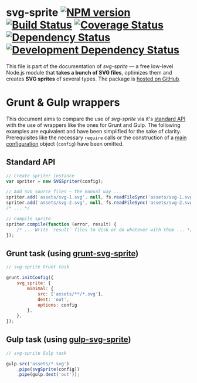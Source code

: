 svg-sprite [![NPM version][npm-image]][npm-url] [![Build Status][ci-image]][ci-url] [![Coverage Status][coveralls-image]][coveralls-url] [![Dependency Status][depstat-image]][depstat-url] [![Development Dependency Status][devdepstat-image]][devdepstat-url]
==========

This file is part of the documentation of *svg-sprite* — a free low-level Node.js module that **takes a bunch of SVG files**, optimizes them and creates **SVG sprites** of several types. The package is [hosted on GitHub](https://github.com/svg-sprite/svg-sprite).


# Grunt & Gulp wrappers

This document aims to compare the use of *svg-sprite* via it's [standard API](api.md) with the use of wrappers like the ones for Grunt and Gulp. The following examples are equivalent and have been simplified for the sake of clarity. Prerequisites like the necessary `require` calls or the construction of a [main configuration](configuration.md) object (`config`) have been omitted.

## Standard API 

```javascript
// Create spriter instance
var spriter = new SVGSpriter(config);

// Add SVG source files — the manual way ...
spriter.add('assets/svg-1.svg', null, fs.readFileSync('assets/svg-1.svg', { encoding: 'utf-8' }));
spriter.add('assets/svg-2.svg', null, fs.readFileSync('assets/svg-2.svg', { encoding: 'utf-8' }));
/* ... */

// Compile sprite
spriter.compile(function (error, result) {
    /* ... Write `result` files to disk or do whatever with them ... */
});
```

## Grunt task (using [grunt-svg-sprite](https://github.com/jkphl/grunt-svg-sprite))

```javascript
// svg-sprite Grunt task

grunt.initConfig({
    svg_sprite: {
        minimal: {
            src: ['assets/**/*.svg'],
            dest: 'out',
            options: config
        },
    },
});
```

## Gulp task (using [gulp-svg-sprite](https://github.com/jkphl/gulp-svg-sprite))

```javascript
// svg-sprite Gulp task

gulp.src('assets/*.svg')
    .pipe(svgSprite(config))
    .pipe(gulp.dest('out'));
```


[npm-url]: https://npmjs.org/package/svg-sprite
[npm-image]: https://img.shields.io/npm/v/svg-sprite

[ci-url]: https://github.com/svg-sprite/svg-sprite/actions?query=workflow%3ATests+branch%3Amaster
[ci-image]: https://github.com/svg-sprite/svg-sprite/workflows/Tests/badge.svg?branch=master

[coveralls-url]: https://coveralls.io/github/svg-sprite/svg-sprite?branch=master
[coveralls-image]: https://img.shields.io/coveralls/github/svg-sprite/svg-sprite/master

[depstat-url]: https://david-dm.org/svg-sprite/svg-sprite
[depstat-image]: https://img.shields.io/david/svg-sprite/svg-sprite
[devdepstat-url]: https://david-dm.org/svg-sprite/svg-sprite?type=dev
[devdepstat-image]: https://img.shields.io/david/dev/svg-sprite/svg-sprite
